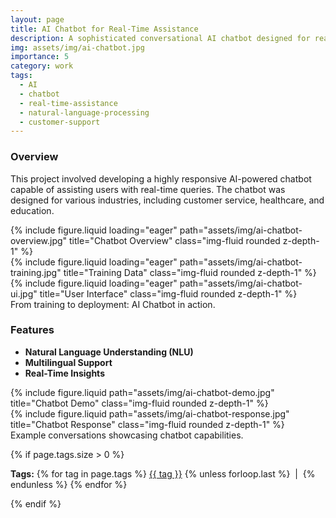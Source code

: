 ```yaml
---
layout: page
title: AI Chatbot for Real-Time Assistance
description: A sophisticated conversational AI chatbot designed for real-time user support.
img: assets/img/ai-chatbot.jpg
importance: 5
category: work
tags:
  - AI
  - chatbot
  - real-time-assistance
  - natural-language-processing
  - customer-support
---
```


### Overview

This project involved developing a highly responsive AI-powered chatbot capable of assisting users with real-time queries. The chatbot was designed for various industries, including customer service, healthcare, and education.

<div class="row">
    <div class="col-sm mt-3 mt-md-0">
        {% include figure.liquid loading="eager" path="assets/img/ai-chatbot-overview.jpg" title="Chatbot Overview" class="img-fluid rounded z-depth-1" %}
    </div>
    <div class="col-sm mt-3 mt-md-0">
        {% include figure.liquid loading="eager" path="assets/img/ai-chatbot-training.jpg" title="Training Data" class="img-fluid rounded z-depth-1" %}
    </div>
    <div class="col-sm mt-3 mt-md-0">
        {% include figure.liquid loading="eager" path="assets/img/ai-chatbot-ui.jpg" title="User Interface" class="img-fluid rounded z-depth-1" %}
    </div>
</div>

<div class="caption">
    From training to deployment: AI Chatbot in action.
</div>

### Features

- **Natural Language Understanding (NLU)**
- **Multilingual Support**
- **Real-Time Insights**

<div class="row justify-content-sm-center">
    <div class="col-sm-8 mt-3 mt-md-0">
        {% include figure.liquid path="assets/img/ai-chatbot-demo.jpg" title="Chatbot Demo" class="img-fluid rounded z-depth-1" %}
    </div>
    <div class="col-sm-4 mt-3 mt-md-0">
        {% include figure.liquid path="assets/img/ai-chatbot-response.jpg" title="Chatbot Response" class="img-fluid rounded z-depth-1" %}
    </div>
</div>

<div class="caption">
    Example conversations showcasing chatbot capabilities.
</div>

{% if page.tags.size > 0 %}

  <p class="post-tags">
    <strong>Tags:</strong>
    {% for tag in page.tags %}
      <a href="{{ '/tags/' | append: tag | relative_url }}" class="tag-link">{{ tag }}</a>
      {% unless forloop.last %}
        &nbsp;|&nbsp;
      {% endunless %}
    {% endfor %}
  </p>
{% endif %}
